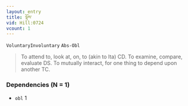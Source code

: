 ```yaml
---
layout: entry
title: ལྟོས་
vid: Hill:0724
vcount: 1
---
```

`VoluntaryInvoluntary` `Abs-Obl`
> To attend to, look at, on, to (akin to lta) CD\.
 To examine, compare, evaluate DS\.
 To mutually interact, for one thing to depend upon another TC\.

### Dependencies (N = 1)
* `obl` 1


